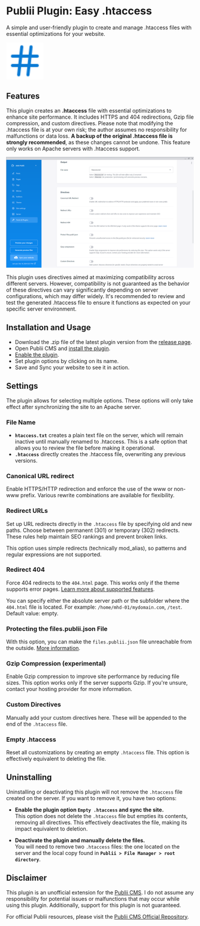 # Publii Plugin: Easy .htaccess
A simple and user-friendly plugin to create and manage .htaccess files with essential optimizations for your website.

<p><img height="100" alt="publii plugin" title="Plugin icons" src="https://raw.githubusercontent.com/gpsblues/Publii-Plugin-Easy-Htaccess/802bbe1ad69aafd209050b19b37371a913fe547f/.assets/thumbnail.svg"></p>

## Features
This plugin creates an **.htaccess** file with essential optimizations to enhance site performance. It includes HTTPS and 404 redirections, Gzip file compression, and custom directives. Please note that modifying the .htaccess file is at your own risk; the author assumes no responsibility for malfunctions or data loss. **A backup of the original .htaccess file is strongly recommended**, as these changes cannot be undone. This feature only works on Apache servers with .htaccess support.

![Publii plugin screenshot](https://raw.githubusercontent.com/gpsblues/Publii-Plugin-Easy-Htaccess/refs/heads/main/.assets/screen.png)

This plugin uses directives aimed at maximizing compatibility across different servers. However, compatibility is not guaranteed as the behavior of these directives can vary significantly depending on server configurations, which may differ widely. It's recommended to review and test the generated .htaccess file to ensure it functions as expected on your specific server environment.

## Installation and Usage
- Download the .zip file of the latest plugin version from the [release page](https://github.com/gpsblues/Publii-Plugin-Easy-Htaccess/releases/).
- Open Publii CMS and [install the plugin](https://getpublii.com/docs/plugins.html#installingplugins).
- [Enable the plugin](https://getpublii.com/docs/plugins.html#enablingplugins).
- Set plugin options by clicking on its name.
- Save and Sync your website to see it in action.

## Settings
The plugin allows for selecting multiple options. These options will only take effect after synchronizing the site to an Apache server.

### File Name 
- **`htaccess.txt`**  creates a plain text file on the server, which will remain inactive until manually renamed to .htaccess. This is a safe option that allows you to review the file before making it operational.  
- **`.htaccess`**  directly creates the .htaccess file, overwriting any previous versions.

### Canonical URL redirect 
Enable HTTPS/HTTP redirection and enforce the use of the www or non-www prefix. Various rewrite combinations are available for flexibility.

### Redirect URLs
Set up URL redirects directly in the `.htaccess` file by specifying old and new paths. Choose between permanent (301) or temporary (302) redirects. These rules help maintain SEO rankings and prevent broken links.  

This option uses simple redirects (technically mod_alias), so patterns and regular expressions are not supported.  

### Redirect 404 
Force 404 redirects to the `404.html` page. This works only if the theme supports error pages. [Learn more about supported features](https://getpublii.com/dev/theme-supported-features/).  

You can specify either the absolute server path or the subfolder where the `404.html` file is located. For example: `/home/mhd-01/mydomain.com`, `/test`. Default value: empty.

### Protecting the files.publii.json File
With this option, you can make the `files.publii.json` file unreachable from the outside. [More information](https://getpublii.com/docs/recommended-server-settings.html#protectingthefilespubliijsonfile).

### Gzip Compression (experimental)  
Enable Gzip compression to improve site performance by reducing file sizes. This option works only if the server supports Gzip. If you're unsure, contact your hosting provider for more information.

### Custom Directives
Manually add your custom directives here. These will be appended to the end of the `.htaccess` file.

### Empty .htaccess 
Reset all customizations by creating an empty `.htaccess` file. This option is effectively equivalent to deleting the file.

## Uninstalling
Uninstalling or deactivating this plugin will not remove the `.htaccess` file created on the server. If you want to remove it, you have two options:

- **Enable the plugin option `Empty .htaccess` and sync the site.**  
  This option does not delete the `.htaccess` file but empties its contents, removing all directives. This effectively deactivates the file, making its impact equivalent to deletion.

- **Deactivate the plugin and manually delete the files.**  
  You will need to remove two `.htaccess` files: the one located on the server and the local copy found in **`Publii > File Manager > root directory`**.

## Disclaimer
This plugin is an unofficial extension for the [Publii CMS](https://getpublii.com/). I do not assume any responsibility for potential issues or malfunctions that may occur while using this plugin. Additionally, support for this plugin is not guaranteed.

For official Publii resources, please visit the [Publii CMS Official Repository](https://marketplace.getpublii.com/plugins/).
